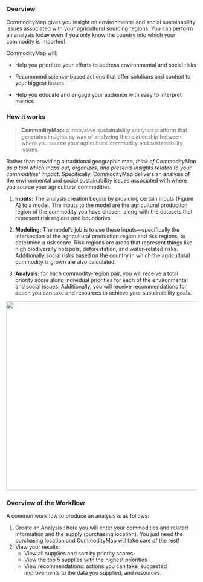 ### Overview

CommodityMap gives you insight on environmental and social sustainability issues associated with your agricultural sourcing regions. You can perform an analysis today even if you only know the country into which your commodity is imported! 

CommodityMap will: 

- Help you prioritize your efforts to address environmental and social risks 

- Recommend science-based actions that offer solutions and context to your biggest issues 

- Help you educate and engage your audience with easy to interpret metrics 

### How it works

> **CommodityMap:** a innovative sustainability analytics platform that generates insights by way of analyzing the relationship between where you source your agricultural commodity and sustainability issues. 

Rather than providing a traditional geographic map, _think of CommodityMap as a tool which maps out, organizes, and presents insights related to your commodities' impact_. Specifically, CommodityMap delivers an analysis of the environmental and social sustainability issues associated with where you source your agricultural commodities.  

1. **Inputs:** The analysis creation begins by providing certain inputs (Figure A) to a model. The inputs to the model are the agricultural production region of the commodity you have chosen, along with the datasets that represent risk regions and boundaries.   

2. **Modeling:** The model’s job is to use these inputs—specifically the intersection of the agricultural production region and risk regions, to determine a risk score. Risk regions are areas that represent things like high biodiversity hotspots, deforestation, and water-related risks. Additionally social risks based on the country in which the agricultural commodity is grown are also calculated.  

3. **Analysis:** for each commodity-region pair, you will receive a total priority score along individual priorities for each of the environmental and social issues. Additionally, you will receive recommendations for action you can take and resources to achieve your sustainability goals.  

<img src="https://raw.githubusercontent.com/TheSustainabilityConsortium/CM-UserGuide-Images/main/CM%20How%20it%20Works%20Big%20Picture.jpg" width="1400" height="500">

### Overview of the Workflow

A common workflow to produce an analysis is as follows:

1. Create an Analysis : here you will enter your commodities and related information and the supply (purchasing location). You just need the purchasing location and CommodityMap will take care of the rest! 
2. View your results: 
    - View all supplies and sort by priority scores
    - View the top 5 supplies with the highest priorities
    - View recommendations: actions you can take, suggested improvements to the  data you supplied, and resources. 
  




